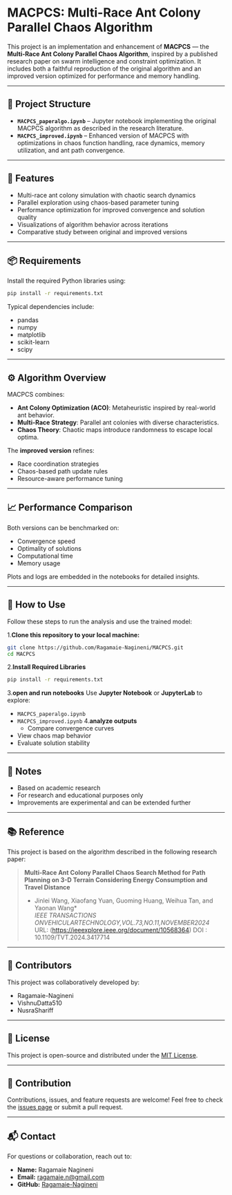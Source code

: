 # MACPCS: Multi-Race Ant Colony Parallel Chaos Algorithm

This project is an implementation and enhancement of **MACPCS** — the **Multi-Race Ant Colony Parallel Chaos Algorithm**, inspired by a published research paper on swarm intelligence and constraint optimization. It includes both a faithful reproduction of the original algorithm and an improved version optimized for performance and memory handling.

---

## 🧾 Project Structure

- **`MACPCS_paperalgo.ipynb`** – Jupyter notebook implementing the original MACPCS algorithm as described in the research literature.
- **`MACPCS_improved.ipynb`** – Enhanced version of MACPCS with optimizations in chaos function handling, race dynamics, memory utilization, and ant path convergence.

---

## 🧠 Features

- Multi-race ant colony simulation with chaotic search dynamics
- Parallel exploration using chaos-based parameter tuning
- Performance optimization for improved convergence and solution quality
- Visualizations of algorithm behavior across iterations
- Comparative study between original and improved versions

---

## 📦 Requirements

Install the required Python libraries using:

```bash
pip install -r requirements.txt
```
Typical dependencies include:

- pandas  
- numpy  
- matplotlib  
- scikit-learn  
- scipy  
---

## ⚙️ Algorithm Overview

MACPCS combines:

- **Ant Colony Optimization (ACO)**: Metaheuristic inspired by real-world ant behavior.
- **Multi-Race Strategy**: Parallel ant colonies with diverse characteristics.
- **Chaos Theory**: Chaotic maps introduce randomness to escape local optima.

The **improved version** refines:

- Race coordination strategies  
- Chaos-based path update rules  
- Resource-aware performance tuning

---

## 📈 Performance Comparison

Both versions can be benchmarked on:

- Convergence speed  
- Optimality of solutions  
- Computational time  
- Memory usage  

Plots and logs are embedded in the notebooks for detailed insights.

---

## 🚀 How to Use

Follow these steps to run the analysis and use the trained model:

1.**Clone this repository to your local machine:**
   
   ```bash
   git clone https://github.com/Ragamaie-Nagineni/MACPCS.git
cd MACPCS

   ```
   
2.**Install Required Libraries**
```bash
pip install -r requirements.txt
```

3.**open and run notebooks**
Use **Jupyter Notebook** or **JupyterLab** to explore:

- `MACPCS_paperalgo.ipynb`
- `MACPCS_improved.ipynb`
4.**analyze outputs**
  - Compare convergence curves  
- View chaos map behavior  
- Evaluate solution stability  

---

## 📌 Notes

- Based on academic research  
- For research and educational purposes only  
- Improvements are experimental and can be extended further  
---

## 📚 Reference

This project is based on the algorithm described in the following research paper:

> **Multi-Race Ant Colony Parallel Chaos Search Method for Path Planning on 3-D Terrain Considering Energy Consumption and Travel Distance**  
> * Jinlei Wang, Xiaofang Yuan, Guoming Huang, Weihua Tan, and Yaonan Wang*  
> *IEEE TRANSACTIONS ONVEHICULARTECHNOLOGY,VOL.73,NO.11,NOVEMBER2024*  
>  URL: (https://ieeexplore.ieee.org/document/10568364)
> DOI : 10.1109/TVT.2024.3417714
---

## 👥 Contributors

This project was collaboratively developed by:

- Ragamaie-Nagineni  
- VishnuDatta510
- NusraShariff

---

## 📁 License

This project is open-source and distributed under the [MIT License](LICENSE).

---

## 🤝 Contribution
Contributions, issues, and feature requests are welcome! 
Feel free to check the [issues page](https://github.com/Ragamaie-Nagineni/improved-Multirace_AntColony_ParallelChoas_Search) or submit a pull request.

---
## 📬 Contact

For questions or collaboration, reach out to:

- **Name:** Ragamaie Nagineni 
- **Email:** ragamaie.n@gmail.com  
- **GitHub:** [Ragamaie-Nagineni](https://github.com/Ragamaie-Nagineni)
